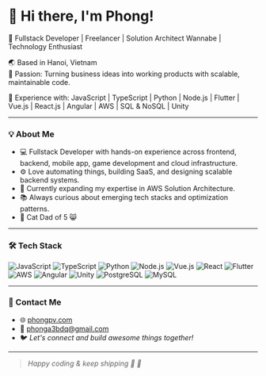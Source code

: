 # 👋 Hi there, I'm Phong!

🚀 Fullstack Developer | Freelancer | Solution Architect Wannabe | Technology Enthusiast

🌏 Based in Hanoi, Vietnam  
🎯 Passion: Turning business ideas into working products with scalable, maintainable code.

💼 Experience with: JavaScript | TypeScript | Python | Node.js | Flutter | Vue.js | React.js | Angular | AWS | SQL & NoSQL | Unity

---

### 💡 About Me

- 💻  Fullstack Developer with hands-on experience across frontend, backend, mobile app, game development and cloud infrastructure.
- ⚙️  Love automating things, building SaaS, and designing scalable backend systems.
- 🌱  Currently expanding my expertise in AWS Solution Architecture.
- 📚  Always curious about emerging tech stacks and optimization patterns.
- 🐾  Cat Dad of 5 😸

---

### 🛠 Tech Stack

![JavaScript](https://img.shields.io/badge/-JavaScript-F7DF1E?logo=javascript&logoColor=000)
![TypeScript](https://img.shields.io/badge/-TypeScript-3178C6?logo=typescript&logoColor=fff)
![Python](https://img.shields.io/badge/-Python-3776AB?logo=python&logoColor=fff)
![Node.js](https://img.shields.io/badge/-Node.js-339933?logo=node.js&logoColor=fff)
![Vue.js](https://img.shields.io/badge/-Vue.js-42b883?logo=vue.js&logoColor=fff)
![React](https://img.shields.io/badge/-React-61DAFB?logo=react&logoColor=000)
![Flutter](https://img.shields.io/badge/-Flutter-02569B?logo=flutter&logoColor=fff)
![AWS](https://img.shields.io/badge/-AWS-FF9900?logo=amazon-aws&logoColor=fff)
![Angular](https://img.shields.io/badge/-Angular-DD0031?logo=angular&logoColor=fff)
![Unity](https://img.shields.io/badge/-Unity-000000?logo=unity&logoColor=fff)
![PostgreSQL](https://img.shields.io/badge/-PostgreSQL-4169E1?logo=postgresql&logoColor=fff)
![MySQL](https://img.shields.io/badge/-MySQL-4479A1?logo=mysql&logoColor=fff)

---


### 🔗 Contact Me

- 🌐 [phongpv.com](https://phongpv.com)
- 📧 phonga3bdq@gmail.com
- 🐦 *Let's connect and build awesome things together!*

---

> *Happy coding & keep shipping 🚢 🚀*

